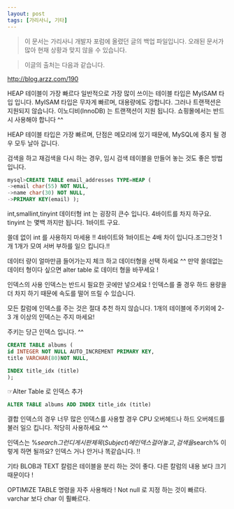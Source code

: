```yaml
---
layout: post
tags: [가리사니, 기타]
---
```


> 이 문서는 가리사니 개발자 포럼에 올렸던 글의 백업 파일입니다.
오래된 문서가 많아 현재 상황과 맞지 않을 수 있습니다.



> 이글의 출처는 다음과 같습니다.
>
http://blog.arzz.com/190


HEAP 테이블이 가장 빠르다
일반적으로 가장 많이 쓰이는 테이블 타입은 MyISAM 타입 입니다.
MyISAM 타입은 무자게 빠르며, 대용량에도 강합니다. 그러나 트랜잭션은 지원되지 않습니다.
이노디비(InnoDB) 는 트랜잭션이 지원 됩니다. 쇼핑몰에서는 반드시 사용해야 합니다 ^^

HEAP 테이블 타입은 가장 빠르며, 단점은 메모리에 있기 때문에, MySQL에 중지 될 경우 모두 날아 갑니다.

검색을 하고 재검색을 다시 하는 경우, 임시 검색 테이블을 만들어 놓는 것도 좋은 방법입니다.
``` sql
mysql>CREATE TABLE email_addresses TYPE=HEAP (
->email char(55) NOT NULL,
->name char(30) NOT NULL,
->PRIMARY KEY(email) );
```


int,smallint,tinyint 데이터형
int 는 굉장히 큰수 입니다. 4바이트를 차지 하구요.
tinyint 는 몇백 까지만 됩니다. 1바이트 구요.

쓸데 없이 int 를 사용하지 마세용 !!
4바이트와 1바이트는 4배 차이 입니다.조그만것 1개 1개가 모여 서버 부하를 일으 킵니다.!!

데이터 량이 얼마만큼 들어가는지 체크 하고 데이터형을 선택 하세요 ^^
만약 쓸데없는 데이터 형이다 싶으면 alter table 로 데이터 형을 바꾸세요 !


인덱스의 사용
인덱스는 반드시 필요한 곳에만 넣으세요 !
인덱스를 줄 경우 하드 용량을 더 차지 하기 때문에 속도를 떨어 뜨릴 수 있습니다.

모든 칼럼에 인덱스를 주는 것은 절대 추천 하지 않습니다.
1개의 테이블에 주키외에 2-3 개 이상의 인덱스는 주지 마세요!

주키는 당근 인덱스 입니다. ^^

``` sql
CREATE TABLE albums (
id INTEGER NOT NULL AUTO_INCREMENT PRIMARY KEY,
title VARCHAR(80)NOT NULL,

INDEX title_idx (title)
);
```

☞Alter Table 로 인덱스 추가
``` sql
ALTER TABLE albums ADD INDEX title_idx (title)
```

결합 인덱스의 경우 너무 많은 인덱스를 사용할 경우 CPU 오버헤드나 하드 오버헤드를 불러 일으 킵니다.
적당히 사용하세요 ^^


인덱스는 %$search% 가 먹지 않습니다.
그런디 게시판 제목(Subject) 에 인덱스 걸어 놓고 , 검색을 %$search% 이렇게 하면 될까요?
인덱스 거나 안거나 똑같습니다. !!


기타
BLOB과 TEXT 칼럼은 테이블을 분리 하는 것이 좋다. 다른 칼럼의 내용 보다 크기 때문이다 !

OPTIMIZE TABLE 명령을 자주 사용해라 !
Not null 로 지정 하는 것이 빠르다.
varchar 보다 char 이 훨빠르다.